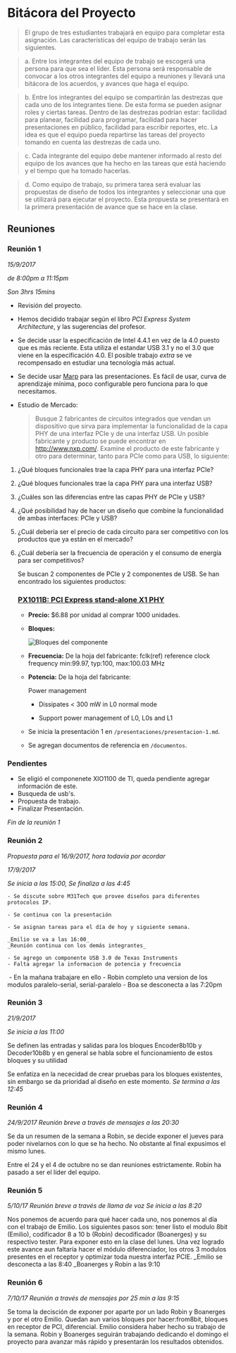 # Bitácora del Proyecto

  > El grupo de tres estudiantes trabajará en equipo para completar esta asignación. Las características del equipo de trabajo serán las siguientes.

  > a. Entre los integrantes del equipo de trabajo se escogerá una persona para que sea el líder. Esta persona será responsable de convocar a los otros integrantes del equipo a reuniones y llevará una bitácora de los acuerdos, y avances que haga el equipo.

  > b. Entre los integrantes del equipo se compartirán las destrezas que cada uno de los integrantes tiene. De esta forma se pueden asignar roles y ciertas tareas. Dentro de las destrezas podrían estar: facilidad para planear, facilidad para programar, facilidad para hacer presentaciones en público, facilidad para escribir reportes, etc. La idea es que el equipo pueda repartirse las tareas del proyecto tomando en cuenta las destrezas de cada uno.

  > c. Cada integrante del equipo debe mantener informado al resto del equipo de los avances que ha hecho en las tareas que está haciendo y el tiempo que ha tomado hacerlas.

  > d. Como equipo de trabajo, su primera tarea será evaluar las propuestas de diseño de todos los integrantes y seleccionar una que se utilizará para ejecutar el proyecto. Esta propuesta se presentará en la primera presentación de avance que se hace en la clase.

  ## Reuniones

  ### Reunión 1
  _15/9/2017_

  _de 8:00pm a 11:15pm_

  _Son 3hrs 15mins_

   - Revisión del proyecto.

   - Hemos decidido trabajar según el libro _PCI Express System Architecture_, y las sugerencias del profesor.

   - Se decide usar la especificación de Intel 4.4.1 en vez de la 4.0 puesto que es más reciente. Esta utiliza el estandar USB 3.1 y no el 3.0 que viene en la especificación 4.0. El posible trabajo _extra_ se ve recompensado en estudiar una tecnología más actual.

   - Se decide usar [Marp](https://yhatt.github.io/marp/) para las presentaciones. Es fácil de usar, curva de aprendizaje mínima, poco configurable pero funciona para lo que necesitamos.

   - Estudio de Mercado:
     > Busque 2 fabricantes de circuitos integrados que vendan un dispositivo que sirva para implementar la funcionalidad de la capa PHY de una interfaz PCIe y de una interfaz USB. Un posible fabricante y producto se puede encontrar en http://www.nxp.com/. Examine el producto de este fabricante y otro para determinar, tanto para PCIe como para USB, lo siguiente:
1. ¿Qué bloques funcionales trae la capa PHY para una interfaz PCIe?
2. ¿Qué bloques funcionales trae la capa PHY para una interfaz USB?
3. ¿Cuáles son las diferencias entre las capas PHY de PCIe y USB?
4. ¿Qué posibilidad hay de hacer un diseño que combine la funcionalidad de ambas
interfaces: PCIe y USB?
5. ¿Cuál debería ser el precio de cada circuito para ser competitivo con los productos que ya
están en el mercado?
6. ¿Cuál debería ser la frecuencia de operación y el consumo de energía para ser
competitivos?

     Se buscan 2 componentes de PCIe y 2 componentes de USB.
     Se han encontrado los siguientes productos:
     ### [PX1011B: PCI Express stand-alone X1 PHY](https://www.nxp.com/products/interfaces/pci-express/pci-express-stand-alone-x1-phy:PX1011B)

     - __Precio:__ $6.88 por unidad al comprar 1000 unidades.
     - __Bloques:__

       ![Bloques del componente](https://www.nxp.com/assets/images/en/block-diagrams/002aac211.gif)

     - __Frecuencia:__ De la hoja del fabricante: fclk(ref) reference clock frequency min:99.97, typ:100, max:100.03 MHz

     - __Potencia:__ De la hoja del fabricante:

       Power management

       - Dissipates < 300 mW in L0 normal mode

       - Support power management of L0, L0s and L1

   - Se inicia la presentación 1 en ```/presentaciones/presentacion-1.md```.

   - Se agregan documentos de referencia en ```/documentos```.

  ### Pendientes

   - Se eligió el componenete XIO1100 de TI, queda pendiente agregar información de este.
   - Busqueda de usb's.
   - Propuesta de trabajo.
   - Finalizar Presentación.

  _Fin de la reunión 1_

  ### Reunión 2

  _Propuesta para el 16/9/2017, hora todavía por acordar_

  _17/9/2017_

  _Se inicia a las 15:00, Se finaliza a las 4:45_

    - Se discute sobre M31Tech que provee diseños para diferentes protocolos IP.

    - Se continua con la presentación

    - Se asignan tareas para el día de hoy y siguiente semana.

    _Emilio se va a las 16:00_
    _Reunión continua con los demás integrantes_

    - Se agrego un componente USB 3.0 de Texas Instruments
    - Falta agregar la informacion de potencia y frecuencia
    - En la mañana trabajare en ello
    - Robin completo una version de los modulos paralelo-serial, serial-paralelo
    - Boa se desconecta a las 7:20pm
    
  ### Reunión 3

  _21/9/2017_

  _Se inicia a las 11:00_

  Se definen las entradas y salidas para los bloques
  Encoder8b10b y Decoder10b8b y en general se habla
  sobre el funcionamiento de estos bloques y su utilidad

  Se enfatiza en la nececidad de crear pruebas para los
  bloques existentes, sin embargo se da prioridad al
  diseño en este momento.
  _Se termina a las 12:45_

  ### Reunión 4

  _24/9/2017_
  _Reunión breve a través de mensajes a las 20:30_

  Se da un resumen de la semana a Robin, se decide
  exponer el jueves para poder nivelarnos con lo que
  se ha hecho.
  No obstante al final expusimos el mismo lunes.

Entre el 24 y el 4 de octubre no se dan reuniones estrictamente.
Robin ha pasado a ser el líder del equipo.

  ### Reunión 5

  _5/10/17_
  _Reunión breve a través de llama de voz_
  _Se inicia a las 8:20_

  Nos ponemos de acuerdo para qué hacer cada uno,
  nos ponemos al día con el trabajo de Emilio.
  Los siguientes pasos son: tener listo el modulo 8bit (Emilio), codificador 8 a 10 b (Robin)
  decodificador (Boanerges) y su respectivo tester.
  Para exponer esto en la clase del lunes.
  Una vez logrado este avance aun faltaría hacer el módulo diferenciador, los otros 3 modulos 
  presentes en el receptor y optimizar toda nuestra interfaz PCIE.
  _Emilio se desconecta a las 8:40
  _Boanerges y Robin a las 9:10

  ### Reunión 6

  _7/10/17_
  _Reunión a través de mensajes por 25 min a las 9:15_

  Se toma la decisción de exponer por aparte por un lado Robin y Boanerges y por el otro Emilio.
  Quedan aun varios bloques por hacer:from8bit, bloques en receptor de PCI, diferencial.
  Emilio considera haber hecho su trabajo de la semana.
  Robin y Boanerges seguirán trabajando dedicando el domingo el proyecto para avanzar más rápido y
  presentarán los resultados obtenidos.
  


